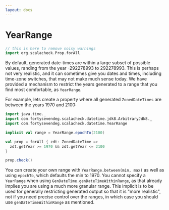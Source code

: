 ```yaml
---
layout: docs
---
```

# YearRange

```scala mdoc:silent
// this is here to remove noisy warnings
import org.scalacheck.Prop.forAll
```

By default, generated date-times are within a large subset of possible values, randing from the year -292278993 to 292278993.
This is perhaps not very realistic, and it can sometimes give you dates and times, including time-zone switches, that may not make much sense today.
We have provided a mechanism to restrict the years generated to a range that you find most comfortable, as `YearRange`.

For example, lets create a property where all generated `ZonedDateTimes` are between the years 1970 and 2100:

```scala mdoc:silent
import java.time._
import com.fortysevendeg.scalacheck.datetime.jdk8.ArbitraryJdk8._
import com.fortysevendeg.scalacheck.datetime.YearRange

implicit val range = YearRange.epochTo(2100)

val prop = forAll { zdt: ZonedDateTime =>
  zdt.getYear >= 1970 && zdt.getYear <= 2100
}

prop.check()
```

You can create your own range with `YearRange.between(min, max)` as well as using `epochTo`, which defaults the min to 1970.
You cannot specify a `YearRange` when using `GenDateTime.genDateTimeWithinRange`, as that already implies you are using a much more granular range.
This implicit is to be used for generally restricting generated output so that it is "more realistic", not if you need precise control over the ranges, in which case you should use `genDateTimeWithinRange` as mentioned.

